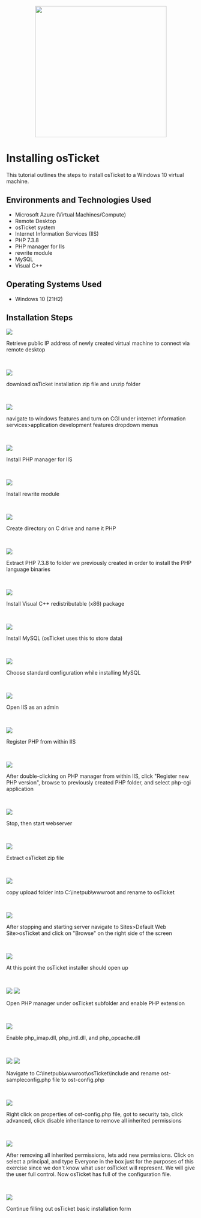 <p align="center">
<img src="https://github.com/user-attachments/assets/0c9a5058-f465-477c-be11-3de15009f17b" height="350" width="350"
</p>

<h1>Installing osTicket</h1>
This tutorial outlines the steps to install osTicket to a Windows 10 virtual machine.<br />


<h2>Environments and Technologies Used</h2>

- Microsoft Azure (Virtual Machines/Compute)
- Remote Desktop
- osTicket system
- Internet Information Services (IIS)
- PHP 7.3.8
- PHP manager for IIs
- rewrite module
- MySQL
- Visual C++

<h2>Operating Systems Used </h2>

- Windows 10</b> (21H2)


<h2>Installation Steps</h2>

<p>
<img src="https://github.com/user-attachments/assets/d180b1c5-ad12-45bc-ae5c-2e0fc6895c2c"</p>
<p>Retrieve public IP address of newly created virtual machine to connect via remote desktop</p>
<br />


<p>
<img src="https://github.com/user-attachments/assets/9f6b0518-1811-4e7b-ba2c-c01dcaf9dc42"</p>

<p>download osTicket installation zip file and unzip folder</p>
<br />



<p>
<img src="https://github.com/user-attachments/assets/2f463296-64c4-452e-981f-0b85263fa6a6"</p>

<p>navigate to windows features and turn on CGI under internet information services>application development features dropdown menus</p>
<br />


<p>
<img src="https://github.com/user-attachments/assets/53bb1463-b491-4dcd-a5e2-bd259d2288d4"</p>

<p>Install PHP manager for IIS</p>
<br />



<p>
<img src="https://github.com/user-attachments/assets/93d049d6-08fa-4ee9-a492-98b7a704d937"</p>

<p>Install rewrite module</p>
<br />


<p>
<img src="https://github.com/user-attachments/assets/37fd5f61-b237-418e-bc74-fcca6ad9fd8c"</p>

<p>Create directory on C drive and name it PHP</p>
<br />




<p>
<img src="https://github.com/user-attachments/assets/d28ac334-3cec-4424-8a43-9ee6441164ee"</p>

<p>Extract PHP 7.3.8 to folder we previously created in order to install the PHP language binaries</p>
<br />



<p>
<img src="https://github.com/user-attachments/assets/5bb51aa5-605c-4a4f-b5a4-8ae0674c7deb"</p>

<p>Install Visual C++ redistributable (x86) package</p>
<br />




<p>
<img src="https://github.com/user-attachments/assets/23be52d4-ba2a-4458-a0e3-4118379dd2c6"</p>

<p>Install MySQL (osTicket uses this to store data)</p>
<br />



<p>
<img src="https://github.com/user-attachments/assets/3d730a48-7ace-4160-adf1-b125476d55ac"</p> 

<p>Choose standard configuration while installing MySQL</p>
<br />



<p>
<img src="https://github.com/user-attachments/assets/c6e0563c-a1ba-4379-a272-305a45ab75c5"</p>

<p>Open IIS as an admin</p>
<br />




<p>
<img src="https://github.com/user-attachments/assets/f6558a7a-71de-4935-a056-471bca0cf011"</p>

<p>Register PHP from within IIS</p>
<br />



<p>
<img src="https://github.com/user-attachments/assets/d7a1eb20-65eb-4b36-90db-110952fa86c1"</p>

<p>After double-clicking on PHP manager from within IIS, click "Register new PHP version", browse to previously created PHP folder, and select php-cgi application</p>
<br />



<p>
<img src="https://github.com/user-attachments/assets/a777972f-cb4e-4d7a-a21b-a1c6f2782461"</p>

<p>Stop, then start webserver</p>
<br />





<p>
<img src="https://github.com/user-attachments/assets/3df2e6f5-075b-4918-9123-07e4e3034c38"</p>

<p>Extract osTicket zip file</p>
<br />



<p>
<img src="https://github.com/user-attachments/assets/80f1f3b8-d95b-414e-8c73-daf814446f25"</p>

<p>copy upload folder into C:\inetpub\wwwroot and rename to osTicket</p>
<br />




<p>
<img src="https://github.com/user-attachments/assets/a9b5d718-3598-4fad-a9c1-febb6a391715"</p>

<p>After stopping and starting server navigate to Sites>Default Web Site>osTicket and click on "Browse" on the right side of the screen</p>
<br />



<p>
<img src="https://github.com/user-attachments/assets/6b0e9b22-21eb-4a5f-91bd-5f909655bf4e"</p>

<p>At this point the osTicket installer should open up</p>
<br />




<p>
<img src="https://github.com/user-attachments/assets/a1ca5808-7057-4cfd-b708-52f676538ab7"</p>
<img src="https://github.com/user-attachments/assets/893ebb14-f7f3-4c49-8b56-2f4268e64119"</p>

<p>Open PHP manager under osTicket subfolder and enable PHP extension</p>
<br />


<p>
<img src="https://github.com/user-attachments/assets/233d4e77-ff42-4530-ac33-356465c8beae"</p>

<p>Enable php_imap.dll, php_intl.dll, and php_opcache.dll</p>
<br />




<p>
<img src="https://github.com/user-attachments/assets/4a43aad9-1ea6-43f8-9488-f33f1d918048"</p>
<img src="https://github.com/user-attachments/assets/f8424263-c358-4211-a592-2d42a0778a13"</p>
  
<p>Navigate to C:\inetpub\wwwroot\osTicket\include and rename ost-sampleconfig.php file to ost-config.php</p>
<br />




<p>
<img src="https://github.com/user-attachments/assets/ae65ba79-35a8-4c34-ba0d-94e8cf1ad441"</p>

<p>Right click on properties of ost-config.php file, got to security tab, click advanced, click disable inheritance to remove all inherited permissions</p>
<br />



<p>
<img src="https://github.com/user-attachments/assets/9406c331-1d6f-4589-8ee6-8ae5b36ccd1e"</p>

<p>After removing all inherited permissions, lets add new permissions. Click on select a principal, and type Everyone in the box just for the purposes of this exercise since we don't know what user osTicket will represent. We will give the user full control. Now osTicket has full of the configuration file.</p>
<br />



<p>
<img src="https://github.com/user-attachments/assets/6a2899b0-608b-4c40-804c-71fffe740582"</p>

<p>Continue filling out osTicket basic installation form </p>
<br />




